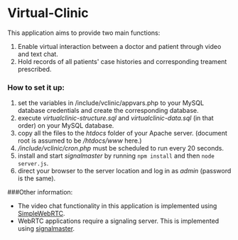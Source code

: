 # Virtual-Clinic
This application aims to provide two main functions: 

1. Enable virtual interaction between a doctor and patient through video and text chat.
2. Hold records of all patients' case histories and corresponding treament prescribed.

### How to set it up:
1. set the variables in /include/vclinic/appvars.php to your MySQL database credentials and create the corresponding database.
2. execute *virtualclinic-structure.sql* and *virtualclinic-data.sql* (in that order) on your MySQL database.
3. copy all the files to the *htdocs* folder of your Apache server. (document root is assumed to be */htdocs/www* here.)
4. */include/vclinic/cron.php* must be scheduled to run every 20 seconds.
5. install and start *signalmaster* by running `npm install` and then `node server.js`.
6. direct your browser to the server location and log in as *admin* (password is the same).

###Other information:
* The video chat functionality in this application is implemented using [SimpleWebRTC](https://github.com/henrikjoreteg/SimpleWebRTC).
* WebRTC applications require a signaling server. This is implemented using [signalmaster](https://github.com/andyet/signalmaster).

